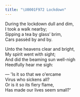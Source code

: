 ```yaml
---
title: "\U0001F972 Lockdown"
---
```


During the lockdown dull and dim,<br/>
I took a walk nearby;<br/>
Sipping a tea by glass’ brim,<br/>
Cars passèd by and by.<br/>

Unto the heavens clear and bright,<br/>
My spirit went with sight;<br/>
And did the beaming sun well-nigh<br/>
Heedfully hear me sigh:<br/>

— 'Is it so that we o'ercame<br/>
Virus who sickens all?<br/>
Or is it so its fiery flame,<br/>
Has made our lives seem small?'<br/>
